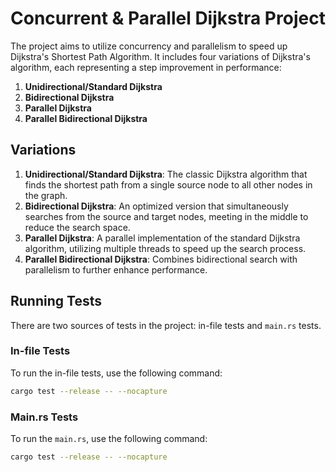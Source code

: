 # Concurrent & Parallel Dijkstra Project

The project aims to utilize concurrency and parallelism to speed up Dijkstra's Shortest Path Algorithm. It includes four variations of Dijkstra's algorithm, each representing a step improvement in performance:

1. **Unidirectional/Standard Dijkstra**
2. **Bidirectional Dijkstra**
3. **Parallel Dijkstra**
4. **Parallel Bidirectional Dijkstra**

## Variations

1. **Unidirectional/Standard Dijkstra**: The classic Dijkstra algorithm that finds the shortest path from a single source node to all other nodes in the graph.
2. **Bidirectional Dijkstra**: An optimized version that simultaneously searches from the source and target nodes, meeting in the middle to reduce the search space.
3. **Parallel Dijkstra**: A parallel implementation of the standard Dijkstra algorithm, utilizing multiple threads to speed up the search process.
4. **Parallel Bidirectional Dijkstra**: Combines bidirectional search with parallelism to further enhance performance.

## Running Tests

There are two sources of tests in the project: in-file tests and `main.rs` tests.

### In-file Tests

To run the in-file tests, use the following command:

```sh
cargo test --release -- --nocapture 
```

### Main.rs Tests

To run the `main.rs`, use the following command:

```sh
cargo test --release -- --nocapture
```
